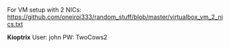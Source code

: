 For VM setup with 2 NICs:
https://github.com/oneiroi333/random_stuff/blob/master/virtualbox_vm_2_nics.txt

**Kioptrix**
User: john
PW: TwoCows2